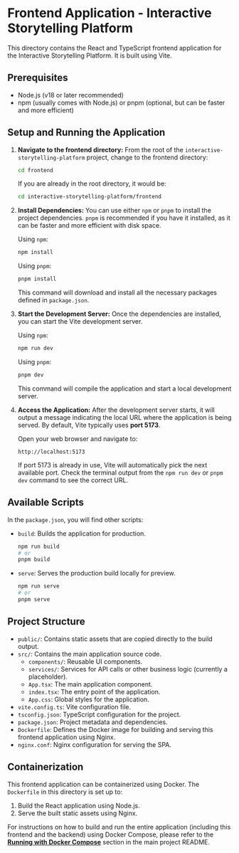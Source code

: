 # Frontend Application - Interactive Storytelling Platform

This directory contains the React and TypeScript frontend application for the Interactive Storytelling Platform. It is built using Vite.

## Prerequisites

- Node.js (v18 or later recommended)
- npm (usually comes with Node.js) or pnpm (optional, but can be faster and more efficient)

## Setup and Running the Application

1.  **Navigate to the frontend directory:**
    From the root of the `interactive-storytelling-platform` project, change to the frontend directory:
    ```bash
    cd frontend
    ```
    If you are already in the root directory, it would be:
    ```bash
    cd interactive-storytelling-platform/frontend
    ```

2.  **Install Dependencies:**
    You can use either `npm` or `pnpm` to install the project dependencies. `pnpm` is recommended if you have it installed, as it can be faster and more efficient with disk space.

    Using `npm`:
    ```bash
    npm install
    ```

    Using `pnpm`:
    ```bash
    pnpm install
    ```
    This command will download and install all the necessary packages defined in `package.json`.

3.  **Start the Development Server:**
    Once the dependencies are installed, you can start the Vite development server.

    Using `npm`:
    ```bash
    npm run dev
    ```

    Using `pnpm`:
    ```bash
    pnpm dev
    ```
    This command will compile the application and start a local development server.

4.  **Access the Application:**
    After the development server starts, it will output a message indicating the local URL where the application is being served. By default, Vite typically uses **port 5173**.

    Open your web browser and navigate to:
    ```
    http://localhost:5173
    ```
    If port 5173 is already in use, Vite will automatically pick the next available port. Check the terminal output from the `npm run dev` or `pnpm dev` command to see the correct URL.

## Available Scripts

In the `package.json`, you will find other scripts:

-   `build`: Builds the application for production.
    ```bash
    npm run build
    # or
    pnpm build
    ```
-   `serve`: Serves the production build locally for preview.
    ```bash
    npm run serve
    # or
    pnpm serve
    ```

## Project Structure

-   `public/`: Contains static assets that are copied directly to the build output.
-   `src/`: Contains the main application source code.
    -   `components/`: Reusable UI components.
    -   `services/`: Services for API calls or other business logic (currently a placeholder).
    -   `App.tsx`: The main application component.
    -   `index.tsx`: The entry point of the application.
    -   `App.css`: Global styles for the application.
-   `vite.config.ts`: Vite configuration file.
-   `tsconfig.json`: TypeScript configuration for the project.
-   `package.json`: Project metadata and dependencies.
-   `Dockerfile`: Defines the Docker image for building and serving this frontend application using Nginx.
-   `nginx.conf`: Nginx configuration for serving the SPA.

## Containerization

This frontend application can be containerized using Docker. The `Dockerfile` in this directory is set up to:
1.  Build the React application using Node.js.
2.  Serve the built static assets using Nginx.

For instructions on how to build and run the entire application (including this frontend and the backend) using Docker Compose, please refer to the **[Running with Docker Compose](../../README.md#running-with-docker-compose)** section in the main project README.
